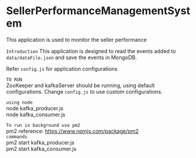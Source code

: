 # SellerPerformanceManagementSystem
This application is used to monitor the seller performance

`
Introduction
`
This application is designed to read the events added to ``data/dataFile.json`` and save the events in MongoDB.

Refer ``config.js`` for application configurations

`
TO RUN
`  
ZooKeeper and kafkaServer should be running, using default configurations. Change ``config.js`` to use custom configurations.

``using node``  
node kafka_producer.js  
node kafka_consumer.js

`To run in background use pm2`  
pm2 reference: https://www.npmjs.com/package/pm2  
``commands``  
pm2 start kafka_producer.js  
pm2 start kafka_consumer.js
